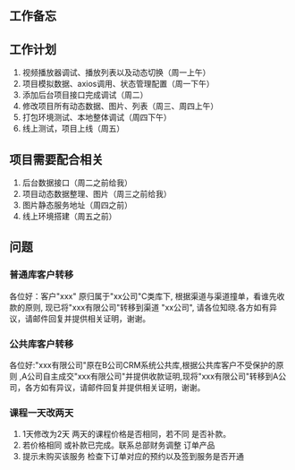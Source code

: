 ## 工作备忘

## 工作计划
1. 视频播放器调试、播放列表以及动态切换（周一上午）
2. 项目模拟数据、axios调用、状态管理配置（周一下午）
3. 添加后台项目接口完成调试（周二）
4. 修改项目所有动态数据、图片、列表（周三、周四上午）
5. 打包环境测试、本地整体调试（周四下午）
6. 线上测试，项目上线（周五）

## 项目需要配合相关
1. 后台数据接口（周二之前给我）
2. 项目动态数据整理、图片（周三之前给我）
3. 图片静态服务地址（周四之前）
4. 线上环境搭建（周五之前）


## 问题
### 普通库客户转移
各位好：客户"xxx" 原归属于"xx公司"C类库下, 根据渠道与渠道撞单，看谁先收款的原则, 现已将"xxx有限公司"转移到渠道
"xx公司", 请各位知晓.各方如有异议，请邮件回复并提供相关证明，谢谢。

### 公共库客户转移
各位好:"xxx有限公司"原在B公司CRM系统公共库,根据公共库客户不受保护的原则 ,A公司自主成交"xxx有限公司"并提供收款证明,现将"xxx有限公司"转移到A公司，各方如有异议，请邮件回复并提供相关证明，谢谢。

### 课程一天改两天
1. 1天修改为2天  两天的课程价格是否相同，若不同 是否补款。
2. 若价格相同 或补款已完成。联系总部财务调整 订单产品
3. 提示未购买该服务 检查下订单对应的预约以及签到服务是否开通




